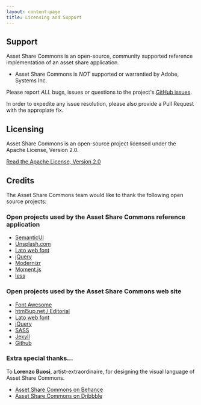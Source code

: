 ```yaml
---
layout: content-page
title: Licensing and Support
---
```


## Support

Asset Share Commons is an open-source, community supported reference implementation of an asset share application.

* Asset Share Commons is *NOT* supported or warrantied by Adobe, Systems Inc.

Please report *ALL* bugs, issues or questions to the project's [GitHub issues](https://github.com/adobe-marketing-cloud/asset-share-commons).

In order to expedite any issue resolution, please also provide a Pull Request with the appropiate fix. 

## Licensing

Asset Share Commons is an open-source project licensed under the Apache License, Version 2.0.

<a href="https://www.apache.org/licenses/LICENSE-2.0" class="button">Read the Apache License, Version 2.0</a>

## Credits

The Asset Share Commons team would like to thank the following open source projects:

### Open projects used by the Asset Share Commons reference application

* [SemanticUI](https://semantic-ui.com/)
* [Unsplash.com](https://unsplash.com/)
* [Lato web font](https://fonts.google.com/specimen/Lato)
* [jQuery](https://jquery.com/)
* [Modernizr](https://modernizr.com)
* [Moment.js](https://momentjs.com/)
* [less](http://lesscss.org/)

###  Open projects used by the Asset Share Commons web site

* [Font Awesome](http://fontawesome.io/)
* [html5up.net / Editorial](https://html5up.net/editorial)
* [Lato web font](https://fonts.google.com/specimen/Lato)
* [jQuery](https://jquery.com/)
* [SASS](http://sass-lang.com/)
* [Jekyll](https://jekyllrb.com/)
* [Github](https://github.com)

### Extra special thanks...

To **Lorenzo Buosi**, artist-extraordinaire, for designing the visual language of Asset Share Commons.

* [Asset Share Commons on Behance](https://www.behance.net/gallery/60256869/Asset-Share-Commons)
* [Asset Share Commons on Dribbble](https://dribbble.com/shots/4049359-Asset-Share-Commons)

